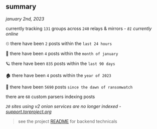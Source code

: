 
## summary
_january 2nd, 2023_

currently tracking `131` groups across `240` relays & mirrors - _`81` currently online_

⏲ there have been `2` posts within the `last 24 hours`

🦈 there have been `4` posts within the `month of january`

🪐 there have been `835` posts within the `last 90 days`

🏚 there have been `4` posts within the `year of 2023`

🦕 there have been `5690` posts `since the dawn of ransomwatch`

there are `68` custom parsers indexing posts

_`20` sites using v2 onion services are no longer indexed - [support.torproject.org](https://support.torproject.org/onionservices/v2-deprecation/)_

> see the project [README](https://github.com/joshhighet/ransomwatch#ransomwatch--) for backend technicals
